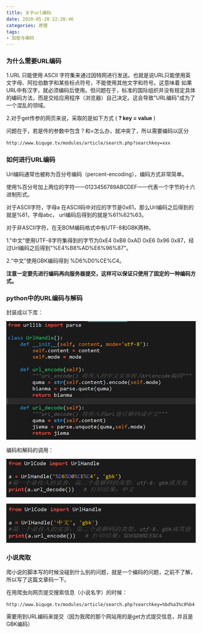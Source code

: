 ```yaml
---
title: 关于url编码
date: 2020-05-20 22:20:46
categories: 原理
tags:
- 加密与编码
---
```


### 为什么需要URL编码

1.URL 只能使用 ASCII 字符集来通过因特网进行发送。也就是说URL只能使用英文字母、阿拉伯数字和某些标点符号，不能使用其他文字和符号。这意味着 如果URL中有汉字，就必须编码后使用。但问题在于，标准的国际组织并没有规定具体的编码方法，而是交给应用程序（浏览器）自己决定。这会导致"URL编码"成为了一个混乱的领域。

2.对于get传参的网页来说，采取的是如下方式 ( **? key = value** )



问题在于，若是传的参数中包含？和=怎么办，就冲突了，所以需要编码以区分

```html
http://www.biquge.tv/modules/article/search.php?searchkey=xxx
```

<!-- more -->

### 如何进行URL编码

Url编码通常也被称为百分号编码（percent-encoding），编码方式非常简单。

使用%百分号加上两位的字符——0123456789ABCDEF——代表一个字节的十六进制形式。

对于ASCII字符，字母a 在ASCII码中对应的字节是0x61，那么Url编码之后得到的就是%61，字母abc， url编码后得到的就是%61%62%63。

对于非ASCII字符，在无BOM编码格式中有UTF-8和GBK两种。

1."中文"使用UTF-8字符集得到的字节为0xE4 0xB8 0xAD 0xE6 0x96 0x87，经过Url编码之后得到"%E4%B8%AD%E6%96%87"。

2.“中文”使用GBK编码得到 %D6%D0%CE%C4。

**注意一定要先进行编码再向服务器提交，这样可以保证只使用了固定的一种编码方式。**



### python中的URL编码与解码

封装成以下库：

![img](关于url编码/3YXY0RNS559LLMX2S.png)

编码和解码的调用：

![img](关于url编码/C8_WNYJOSO1DW4U4DCI.png)

![img](关于url编码/4XY3KDFEVGWA8D_BZOXX.png)



### 小说爬取

爬小说的脚本写的时候没碰到什么别的问题，就是一个编码的问题，之前不了解，所以写了这篇文章码一下。

在用爬虫向网页提交搜索信息（小说名字）的时候：

```html
http://www.biquge.tv/modules/article/search.php?searchkey=%bd%a3%c0%b4
```

需要用到URL编码来提交（因为我爬的那个网站用的是get方式提交信息，并且是GBK编码）

